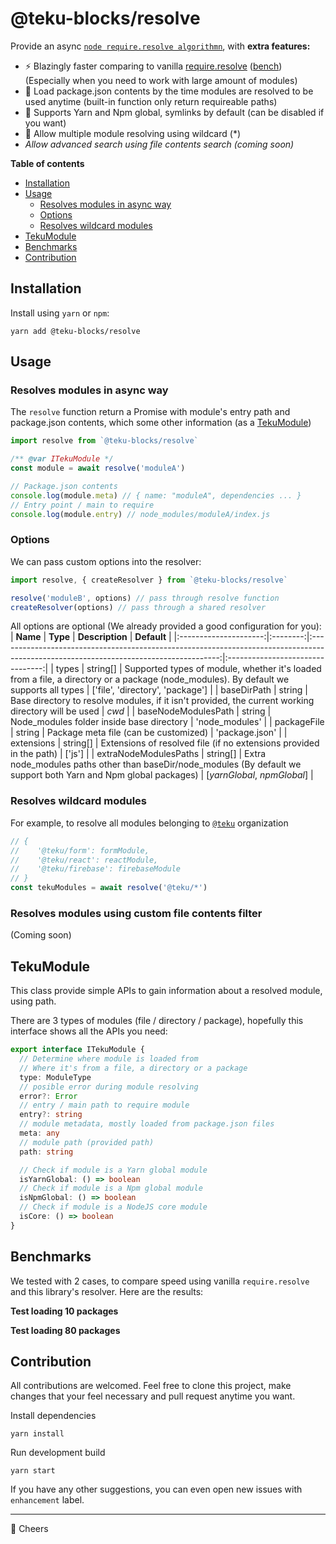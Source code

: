 @teku-blocks/resolve
=====
Provide an async [`node require.resolve algorithmn`](https://nodejs.org/api/modules.html#modules_all_together), with **extra features:**
  - ⚡ Blazingly faster comparing to vanilla [require.resolve](https://nodejs.org/api/moduleshtml#modules_require_resolve_request_options) ([bench](#benchmarks)) (Especially when you need to work with large amount of modules)
  - 📄 Load package.json contents by the time modules are resolved to be used anytime (built-in function only return requireable paths)
  - 🌇 Supports Yarn and Npm global, symlinks by default (can be disabled if you want)
  - 🌟 Allow multiple module resolving using wildcard (*)
  - _Allow advanced search using file contents search (coming soon)_

**Table of contents**
+ [Installation](#installation)
+ [Usage](#usage)
  - [Resolves modules in async way](#resolves-modules-in-async-way)
  - [Options](#options)
  - [Resolves wildcard modules](#resolves-wildcard-modules)
+ [TekuModule](#tekumodule)
+ [Benchmarks](#benchmarks)
+ [Contribution](#contribution)

Installation
-----
Install using `yarn` or `npm`:
```
yarn add @teku-blocks/resolve
```

Usage
----
### Resolves modules in async way
The `resolve` function return a Promise with module's entry path and package.json contents, which some other information (as a [TekuModule](#TekuModule))
```js
import resolve from `@teku-blocks/resolve`

/** @var ITekuModule */
const module = await resolve('moduleA')

// Package.json contents
console.log(module.meta) // { name: "moduleA", dependencies ... }
// Entry point / main to require
console.log(module.entry) // node_modules/moduleA/index.js
```

### Options
We can pass custom options into the resolver:

```js
import resolve, { createResolver } from `@teku-blocks/resolve`

resolve('moduleB', options) // pass through resolve function
createResolver(options) // pass through a shared resolver
```

All options are optional (We already provided a good configuration for you):
|        **Name**       | **Type** |                                                            **Description**                                                            |            **Default**           |
|:---------------------:|:--------:|:-------------------------------------------------------------------------------------------------------------------------------------:|:--------------------------------:|
| types                 | string[] | Supported types of module, whether it's loaded from a file, a directory or a package (node_modules). By default we supports all types | ['file', 'directory', 'package'] |
| baseDirPath           | string   | Base directory to resolve modules, if it isn't provided, the current working directory will be used                                   | _cwd_                            |
| baseNodeModulesPath   | string   | Node_modules folder inside base directory                                                                                             | 'node_modules'                   |
| packageFile           | string   | Package meta file (can be customized)                                                                                                 | 'package.json'                   |
| extensions            | string[] | Extensions of resolved file (if no extensions provided in the path)                                                                   | ['js']                           |
| extraNodeModulesPaths | string[] | Extra node_modules paths other than baseDir/node_modules (By default we support both Yarn and Npm global packages)                    | [_yarnGlobal_, _npmGlobal_]      |

### Resolves wildcard modules
For example, to resolve all modules belonging to [`@teku`](https://teku.asia) organization
```js
// {
//    '@teku/form': formModule,
//    '@teku/react': reactModule,
//    '@teku/firebase': firebaseModule
// }
const tekuModules = await resolve('@teku/*')
```

### Resolves modules using custom file contents filter
(Coming soon)

TekuModule
-----
This class provide simple APIs to gain information about a resolved module, using path.

There are 3 types of modules (file / directory / package), hopefully this interface shows all the APIs you need:

```typescript
export interface ITekuModule {
  // Determine where module is loaded from
  // Where it's from a file, a directory or a package
  type: ModuleType
  // posible error during module resolving
  error?: Error
  // entry / main path to require module
  entry?: string
  // module metadata, mostly loaded from package.json files
  meta: any
  // module path (provided path)
  path: string

  // Check if module is a Yarn global module
  isYarnGlobal: () => boolean
  // Check if module is a Npm global module
  isNpmGlobal: () => boolean
  // Check if module is a NodeJS core module
  isCore: () => boolean
}
```

Benchmarks
-----
We tested with 2 cases, to compare speed using vanilla `require.resolve` and this library's resolver. Here are the results:

**Test loading 10 packages**


**Test loading 80 packages**


Contribution
-----
All contributions are welcomed. Feel free to clone this project, make changes that your feel necessary and pull request anytime you want.

Install dependencies
```
yarn install
```

Run development build
```
yarn start
```

If you have any other suggestions, you can even open new issues with `enhancement` label.

-----

🍻 Cheers
